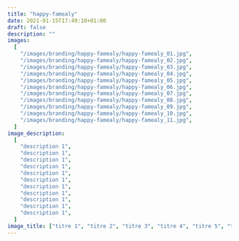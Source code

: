 ```yaml
---
title: "happy-famealy"
date: 2021-01-15T17:49:10+01:00
draft: false
description: ""
images:
  [
    "/images/branding/happy-famealy/happy-famealy_01.jpg",
    "/images/branding/happy-famealy/happy-famealy_02.jpg",
    "/images/branding/happy-famealy/happy-famealy_03.jpg",
    "/images/branding/happy-famealy/happy-famealy_04.jpg",
    "/images/branding/happy-famealy/happy-famealy_05.jpg",
    "/images/branding/happy-famealy/happy-famealy_06.jpg",
    "/images/branding/happy-famealy/happy-famealy_07.jpg",
    "/images/branding/happy-famealy/happy-famealy_08.jpg",
    "/images/branding/happy-famealy/happy-famealy_09.jpg",
    "/images/branding/happy-famealy/happy-famealy_10.jpg",
    "/images/branding/happy-famealy/happy-famealy_11.jpg",
  ]
image_description:
  [
    "description 1",
    "description 1",
    "description 1",
    "description 1",
    "description 1",
    "description 1",
    "description 1",
    "description 1",
    "description 1",
    "description 1",
    "description 1",
  ]
image_title: ["titre 1", "titre 2", "titre 3", "titre 4", "titre 5", "titre 5", "titre 5", "titre 5", "titre 5", "titre 5", "titre 5"]
---
```


